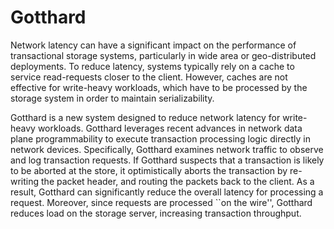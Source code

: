 # Gotthard

Network latency can have a significant impact on the performance of
transactional storage systems, particularly in wide area or geo-distributed
deployments. To reduce latency, systems typically rely on a cache to service
read-requests closer to the client. However, caches are not effective for
write-heavy workloads, which have to be processed by the storage system in order
to maintain serializability.

Gotthard is a new system designed to reduce network latency
for write-heavy workloads.  Gotthard leverages recent advances in network data
plane programmability to execute transaction processing logic directly in
network devices. Specifically, Gotthard examines network traffic to observe and
log transaction requests. If Gotthard suspects that a transaction is likely to
be aborted at the store, it optimistically aborts the transaction by re-writing
the packet header, and routing the packets back to the client. As a result,
Gotthard can significantly reduce the overall latency for processing a
request. Moreover, since requests are processed ``on the wire'', Gotthard
reduces load on the storage server, increasing transaction throughput.

